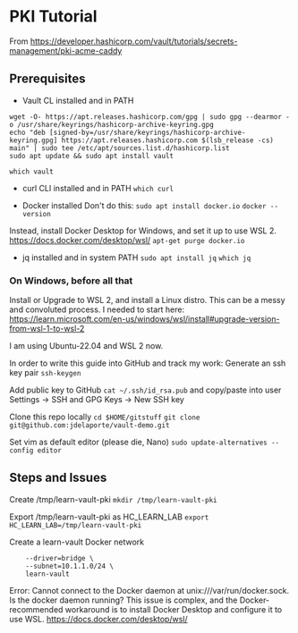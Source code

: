 # PKI Tutorial
From https://developer.hashicorp.com/vault/tutorials/secrets-management/pki-acme-caddy

## Prerequisites
* Vault CL installed and in PATH

```
wget -O- https://apt.releases.hashicorp.com/gpg | sudo gpg --dearmor -o /usr/share/keyrings/hashicorp-archive-keyring.gpg
echo "deb [signed-by=/usr/share/keyrings/hashicorp-archive-keyring.gpg] https://apt.releases.hashicorp.com $(lsb_release -cs) main" | sudo tee /etc/apt/sources.list.d/hashicorp.list
sudo apt update && sudo apt install vault
```

`which vault` 

* curl CLI installed and in PATH
`which curl`

* Docker installed
Don't do this: `sudo apt install docker.io`
`docker --version`

Instead, install Docker Desktop for Windows, and set it up to use WSL 2.
https://docs.docker.com/desktop/wsl/
`apt-get purge docker.io`


* jq installed and in system PATH
`sudo apt install jq`
`which jq`

### On Windows, before all that
Install or Upgrade to WSL 2, and install a Linux distro. 
This can be a messy and convoluted process. I needed to start here: https://learn.microsoft.com/en-us/windows/wsl/install#upgrade-version-from-wsl-1-to-wsl-2

I am using Ubuntu-22.04 and WSL 2 now.

In order to write this guide into GitHub and track my work:
Generate an ssh key pair
`ssh-keygen`

Add public key to GitHub
`cat ~/.ssh/id_rsa.pub` and copy/paste into user Settings -> SSH and GPG Keys -> New SSH key

Clone this repo locally
`cd $HOME/gitstuff`
`git clone git@github.com:jdelaporte/vault-demo.git`

Set vim as default editor (please die, Nano)
`sudo update-alternatives --config editor`

## Steps and Issues
Create /tmp/learn-vault-pki
`mkdir /tmp/learn-vault-pki`

Export /tmp/learn-vault-pki as HC_LEARN_LAB
`export HC_LEARN_LAB=/tmp/learn-vault-pki`

Create a learn-vault Docker network
```docker network create \
    --driver=bridge \
    --subnet=10.1.1.0/24 \
    learn-vault
```
Error: Cannot connect to the Docker daemon at unix:///var/run/docker.sock. Is the docker daemon running?
This issue is complex, and the Docker-recommended workaround is to install Docker Desktop and configure it to use WSL.
https://docs.docker.com/desktop/wsl/

